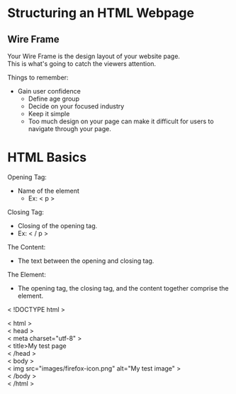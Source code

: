 # Structuring an HTML Webpage

## Wire Frame
Your Wire Frame is the design layout of your website page.  
This is what's going to catch the viewers attention.  

Things to remember:
- Gain user confidence
  - Define age group
  - Decide on your focused industry
  - Keep it simple
  - Too much design on your page can make it difficult for users to navigate through your page. 
 

# HTML Basics
Opening Tag:  
 - Name of the element  
   - Ex: < p >  
  
Closing Tag:
 -  Closing of the opening tag.
   - Ex: < / p >  

The Content: 
 - The text between the opening and closing tag.  

The Element: 
 - The opening tag, the closing tag, and the content together comprise the element.   

  
  < !DOCTYPE html >   
  
< html >  
  < head >  
    < meta charset="utf-8" >  
    < title>My test page</title >  
  < /head >   
   < body >  
    < img src="images/firefox-icon.png" alt="My test image" >  
  < /body >  
< /html >  
  
